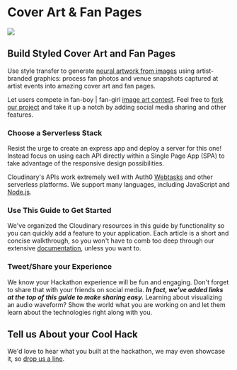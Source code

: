 # Cover Art & Fan Pages

![](https://github.com/cloudinary-developers/canadian-music-week-hackathon-guide-/tree/39a9b1c59498323c6876cd302c24ff20894ab40f/assets/Imperial-styled.jpg)

## Build Styled Cover Art and Fan Pages

Use style transfer to generate [neural artwork from images](../audio-and-video/neural-artwork.md) using artist-branded graphics: process fan photos and venue snapshots captured at artist events into amazing cover art and fan pages.

Let users compete in fan-boy \| fan-girl [image art contest](https://faas-cloudinary.com/wt-60a287cd40c53f6e56bd60ac8922bc3e-0/style-transfer). Feel free to [fork our project](../audio-and-video/webtask-and-cloudinary.md) and take it up a notch by adding social media sharing and other features.

### Choose a Serverless Stack

Resist the urge to create an express app and deploy a server for this one! Instead focus on using each API directly within a Single Page App \(SPA\) to take advantage of the responsive design possibilities.

Cloudinary's APIs work extremely well with Auth0 [Webtasks](https://webtask.io) and other serverless platforms. We support many languages, including JavaScript and [Node.js](https://cloudinary.com/documentation/node_integration).

### Use This Guide to Get Started

We've organized the Cloudinary resources in this guide by functionality so you can quickly add a feature to your application. Each article is a short and concise walkthrough, so you won't have to comb too deep through our extensive [documentation](https://cloudinary.com/documentation), unless you want to.

### Tweet/Share your Experience

We know your Hackathon experience will be fun and engaging. Don't forget to share that with your friends on social media. _**In fact, we've added links at the top of this guide to make sharing easy.**_ Learning about visualizing an audio waveform? Show the world what you are working on and let them learn about the technologies right along with you.

## Tell us About your Cool Hack

We'd love to hear what you built at the hackathon, we may even showcase it, so [drop us a line](mailto:Dan.Gilmore@cloudinary.com).

